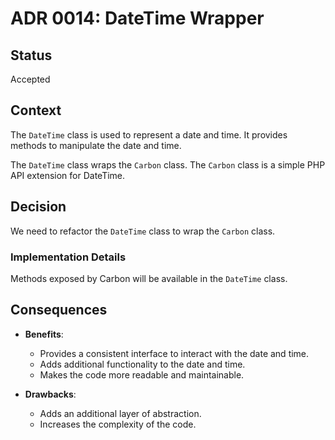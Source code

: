 # ADR 0014: DateTime Wrapper

## Status
Accepted

## Context
The `DateTime` class is used to represent a date and time. It provides methods to manipulate the date and time.

The `DateTime` class wraps the `Carbon` class. The `Carbon` class is a simple PHP API extension for DateTime.

## Decision

We need to refactor the `DateTime` class to wrap the `Carbon` class.

### Implementation Details

Methods exposed by Carbon will be available in the `DateTime` class.

## Consequences

- **Benefits**:
    - Provides a consistent interface to interact with the date and time.
    - Adds additional functionality to the date and time.
    - Makes the code more readable and maintainable.

- **Drawbacks**:
    - Adds an additional layer of abstraction.
    - Increases the complexity of the code.

